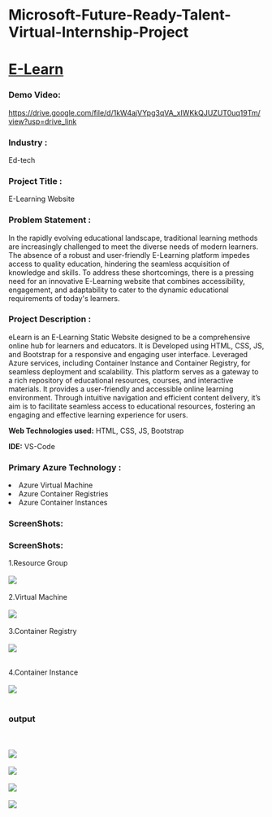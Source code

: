<h1> Microsoft-Future-Ready-Talent-Virtual-Internship-Project</h1>

# <a href="http://elearnweb.b4g3cjh6ercfevcj.eastus.azurecontainer.io/">E-Learn</a>

### Demo Video:
<a href="https://drive.google.com/file/d/1kW4ajVYpg3qVA_xIWKkQJUZUT0uq19Tm/view?usp=drive_link">https://drive.google.com/file/d/1kW4ajVYpg3qVA_xIWKkQJUZUT0uq19Tm/view?usp=drive_link</a>


### Industry :
Ed-tech


### Project Title :
E-Learning Website 


### Problem Statement :
In the rapidly evolving educational landscape, traditional learning methods are increasingly challenged to meet the diverse needs of modern learners. The absence of a robust and user-friendly E-Learning platform impedes access to quality education, hindering the seamless acquisition of knowledge and skills. To address these shortcomings, there is a pressing need for an innovative E-Learning website that combines accessibility, engagement, and adaptability to cater to the dynamic educational requirements of today's learners.


### Project Description :
eLearn is an E-Learning Static Website designed to be a comprehensive online hub for learners and educators. It is Developed using HTML, CSS, JS, and Bootstrap for a responsive and engaging user interface. Leveraged Azure services, including Container Instance and Container Registry, for seamless deployment and scalability. This platform serves as a gateway to a rich repository of educational resources, courses, and interactive materials. It provides a user-friendly and accessible online learning environment. Through intuitive navigation and efficient content delivery, it’s aim is to facilitate seamless access to educational resources, fostering an engaging and effective learning experience for users.

<b>Web Technologies used:</b> HTML, CSS, JS, Bootstrap

<b>IDE:</b> VS-Code
### Primary Azure Technology :
<li>Azure Virtual Machine</li>
<li>Azure Container Registries</li>
<li>Azure Container Instances</li>

<h3>ScreenShots:</h3>
<h3>ScreenShots:</h3>
1.Resource Group
<br>
<br>
<img src="https://github.com/akankshapatil098/Project1/assets/145763022/84f62c80-652e-4547-8df1-ef6a1f766da6"></img>
<br>
<br>
2.Virtual Machine
<br>
<br>
<img src="https://github.com/akankshapatil098/Project1/assets/145763022/6d756929-cbf3-4c6b-8012-9ce55439ee1b"></img>
<br>
<br>
3.Container Registry
<br>
<br>
<img src="https://github.com/akankshapatil098/Project1/assets/145763022/8a285ce4-ee47-43ed-bc9e-69c1436cd596"></img>
<br>
<br>

4.Container Instance
<br>
<br>
<img src="https://github.com/akankshapatil098/Project1/assets/145763022/4d5177aa-25ce-4996-aef3-6f03630f6527"></img>
<br>
<br>

<h3>output</h3>
<br>
<br>
<img src="https://github.com/akankshapatil098/Project1/assets/145763022/118341f0-d0f1-40a3-a18e-e2542646109d"></img>
<br>
<br>
<img src="https://github.com/akankshapatil098/Project1/assets/145763022/4cfa5812-18f8-46f3-89eb-0bd941e53e24"></img>
<br>
<br>
<img src="https://github.com/akankshapatil098/Project1/assets/145763022/d8e2cf00-5bc9-48de-b029-48818c07fdec"></img>
<br>
<br>
<img src="https://github.com/akankshapatil098/Project1/assets/145763022/760314d1-f214-42b3-b8d6-bb19a1226c40"></img>
